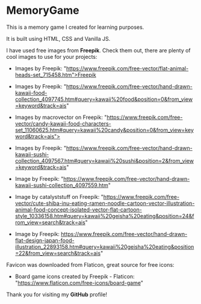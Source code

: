 # MemoryGame

This is a memory game I created for learning purposes.

It is built using HTML, CSS and Vanilla JS.

I have used free images from **Freepik**. Check them out, there are plenty of cool images to use for your projects:

- Images by Freepik: "https://www.freepik.com/free-vector/flat-animal-heads-set_715458.htm">Freepik

- Images by Freepik: "https://www.freepik.com/free-vector/hand-drawn-kawaii-food-collection_4097745.htm#query=kawaii%20food&position=0&from_view=keyword&track=ais"

- Images by macrovector on Freepik: "https://www.freepik.com/free-vector/candy-kawaii-food-characters-set_11060625.htm#query=kawaii%20candy&position=0&from_view=keyword&track=ais">

- Images by Freepik: "https://www.freepik.com/free-vector/hand-drawn-kawaii-sushi-collection_4097567.htm#query=kawaii%20sushi&position=2&from_view=keyword&track=ais"

- Image by Freepik: "https://www.freepik.com/free-vector/hand-drawn-kawaii-sushi-collection_4097559.htm"

- Image by catalyststuff on Freepik: "https://www.freepik.com/free-vector/cute-shiba-inu-eating-ramen-noodle-cartoon-vector-illustration-animal-food-concept-isolated-vector-flat-cartoon-style_10336158.htm#query=kawaii%20geisha%20eating&position=24&from_view=search&track=ais"

- Image by Freepik: https://www.freepik.com/free-vector/hand-drawn-flat-design-japan-food-illustration_22893158.htm#query=kawaii%20geisha%20eating&position=22&from_view=search&track=ais"

Favicon was downloaded from Flaticon, great source for free icons:
- Board game icons created by Freepik - Flaticon: "https://www.flaticon.com/free-icons/board-game"



Thank you for visiting my **GitHub** profile!